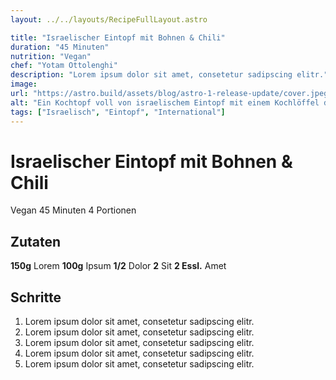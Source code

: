 ```yaml
---
layout: ../../layouts/RecipeFullLayout.astro

title: "Israelischer Eintopf mit Bohnen & Chili"
duration: "45 Minuten"
nutrition: "Vegan"
chef: "Yotam Ottolenghi"
description: "Lorem ipsum dolor sit amet, consetetur sadipscing elitr."
image:
url: "https://astro.build/assets/blog/astro-1-release-update/cover.jpeg"
alt: "Ein Kochtopf voll von israelischem Eintopf mit einem Kochlöffel darauf"
tags: ["Israelisch", "Eintopf", "International"]
---
```


# Israelischer Eintopf mit Bohnen & Chili

Vegan
45 Minuten
4 Portionen

## Zutaten

**150g** Lorem
**100g** Ipsum
**1/2** Dolor
**2** Sit
**2 Essl.** Amet

## Schritte

1. Lorem ipsum dolor sit amet, consetetur sadipscing elitr.
2. Lorem ipsum dolor sit amet, consetetur sadipscing elitr.
3. Lorem ipsum dolor sit amet, consetetur sadipscing elitr.
4. Lorem ipsum dolor sit amet, consetetur sadipscing elitr.
5. Lorem ipsum dolor sit amet, consetetur sadipscing elitr.
